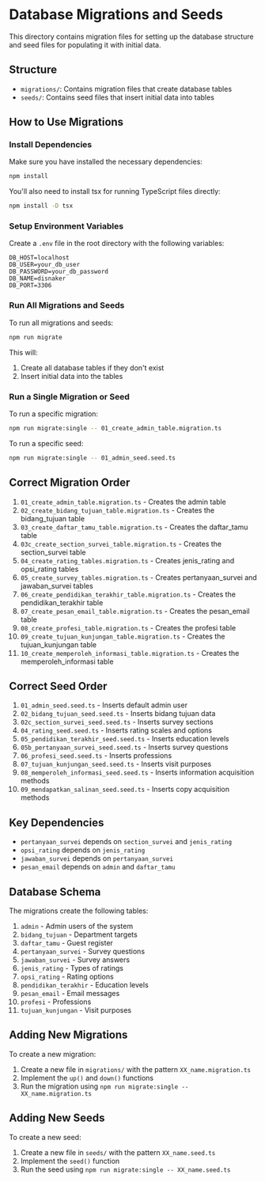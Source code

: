 # Database Migrations and Seeds

This directory contains migration files for setting up the database structure and seed files for populating it with initial data.

## Structure

- `migrations/`: Contains migration files that create database tables
- `seeds/`: Contains seed files that insert initial data into tables

## How to Use Migrations

### Install Dependencies

Make sure you have installed the necessary dependencies:

```bash
npm install
```

You'll also need to install tsx for running TypeScript files directly:

```bash
npm install -D tsx
```

### Setup Environment Variables

Create a `.env` file in the root directory with the following variables:

```
DB_HOST=localhost
DB_USER=your_db_user
DB_PASSWORD=your_db_password
DB_NAME=disnaker
DB_PORT=3306
```

### Run All Migrations and Seeds

To run all migrations and seeds:

```bash
npm run migrate
```

This will:
1. Create all database tables if they don't exist
2. Insert initial data into the tables

### Run a Single Migration or Seed

To run a specific migration:

```bash
npm run migrate:single -- 01_create_admin_table.migration.ts
```

To run a specific seed:

```bash
npm run migrate:single -- 01_admin_seed.seed.ts
```

## Correct Migration Order

1. `01_create_admin_table.migration.ts` - Creates the admin table
2. `02_create_bidang_tujuan_table.migration.ts` - Creates the bidang_tujuan table
3. `03_create_daftar_tamu_table.migration.ts` - Creates the daftar_tamu table 
4. `03c_create_section_survei_table.migration.ts` - Creates the section_survei table
5. `04_create_rating_tables.migration.ts` - Creates jenis_rating and opsi_rating tables
6. `05_create_survey_tables.migration.ts` - Creates pertanyaan_survei and jawaban_survei tables
7. `06_create_pendidikan_terakhir_table.migration.ts` - Creates the pendidikan_terakhir table
8. `07_create_pesan_email_table.migration.ts` - Creates the pesan_email table
9. `08_create_profesi_table.migration.ts` - Creates the profesi table
10. `09_create_tujuan_kunjungan_table.migration.ts` - Creates the tujuan_kunjungan table
11. `10_create_memperoleh_informasi_table.migration.ts` - Creates the memperoleh_informasi table

## Correct Seed Order

1. `01_admin_seed.seed.ts` - Inserts default admin user
2. `02_bidang_tujuan_seed.seed.ts` - Inserts bidang tujuan data
3. `02c_section_survei_seed.seed.ts` - Inserts survey sections
4. `04_rating_seed.seed.ts` - Inserts rating scales and options
5. `05_pendidikan_terakhir_seed.seed.ts` - Inserts education levels
6. `05b_pertanyaan_survei_seed.seed.ts` - Inserts survey questions
7. `06_profesi_seed.seed.ts` - Inserts professions
8. `07_tujuan_kunjungan_seed.seed.ts` - Inserts visit purposes
9. `08_memperoleh_informasi_seed.seed.ts` - Inserts information acquisition methods
10. `09_mendapatkan_salinan_seed.seed.ts` - Inserts copy acquisition methods

## Key Dependencies

- `pertanyaan_survei` depends on `section_survei` and `jenis_rating`
- `opsi_rating` depends on `jenis_rating`
- `jawaban_survei` depends on `pertanyaan_survei`
- `pesan_email` depends on `admin` and `daftar_tamu`

## Database Schema

The migrations create the following tables:

1. `admin` - Admin users of the system
2. `bidang_tujuan` - Department targets
3. `daftar_tamu` - Guest register
4. `pertanyaan_survei` - Survey questions
5. `jawaban_survei` - Survey answers
6. `jenis_rating` - Types of ratings
7. `opsi_rating` - Rating options
8. `pendidikan_terakhir` - Education levels
9. `pesan_email` - Email messages
10. `profesi` - Professions
11. `tujuan_kunjungan` - Visit purposes

## Adding New Migrations

To create a new migration:

1. Create a new file in `migrations/` with the pattern `XX_name.migration.ts`
2. Implement the `up()` and `down()` functions
3. Run the migration using `npm run migrate:single -- XX_name.migration.ts`

## Adding New Seeds

To create a new seed:

1. Create a new file in `seeds/` with the pattern `XX_name.seed.ts`
2. Implement the `seed()` function
3. Run the seed using `npm run migrate:single -- XX_name.seed.ts`
